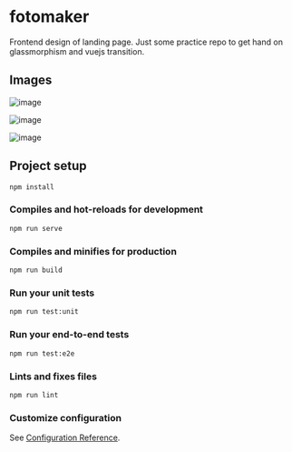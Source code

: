 # fotomaker

Frontend design of landing page. Just some practice repo to get hand on glassmorphism and vuejs transition.

## Images
![image](https://user-images.githubusercontent.com/114349137/236899594-d1b0b754-58bd-418d-a711-7e4ebee71894.png)

![image](https://user-images.githubusercontent.com/114349137/236899781-9fbe4ee8-0136-481d-929e-3b3762497240.png)

![image](https://user-images.githubusercontent.com/114349137/236899859-283e5d91-49e6-4d10-8672-5526e402b52a.png)



## Project setup
```
npm install
```

### Compiles and hot-reloads for development
```
npm run serve
```

### Compiles and minifies for production
```
npm run build
```

### Run your unit tests
```
npm run test:unit
```

### Run your end-to-end tests
```
npm run test:e2e
```

### Lints and fixes files
```
npm run lint
```

### Customize configuration
See [Configuration Reference](https://cli.vuejs.org/config/).
